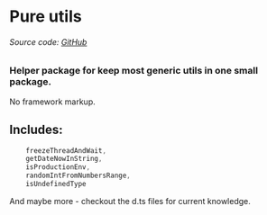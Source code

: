 # Pure utils

###### Source code: [GitHub](https://github.com/MichalSalek/npm_packages/tree/master/utils)

### Helper package for keep most generic utils in one small package.
No framework markup.


## Includes:
```js
    freezeThreadAndWait,
    getDateNowInString,
    isProductionEnv,
    randomIntFromNumbersRange,
    isUndefinedType
```

And maybe more - checkout the d.ts files for current knowledge.
